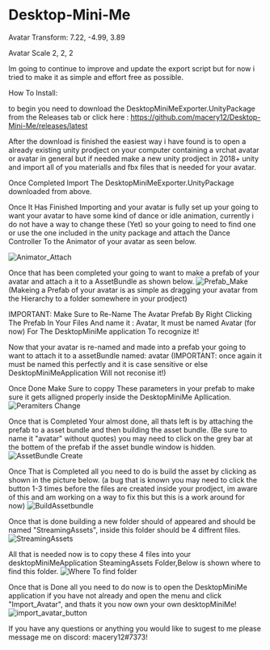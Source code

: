 # Desktop-Mini-Me

Avatar Transform: 7.22, -4.99, 3.89

Avatar Scale 2, 2, 2



Im going to continue to improve and update the export script but for now i tried to make it as simple and effort free as possible.


How To Install:

to begin you need to download the DesktopMiniMeExporter.UnityPackage from the Releases tab or click here : https://github.com/macery12/Desktop-Mini-Me/releases/latest

After the download is finished the easiest way i have found is to open a already existing unity prodject on your computer containing a vrchat avatar or avatar in general but if needed make a new unity prodject in 2018+ unity and import all of you materialls and fbx files that is needed for your avatar.

Once Completed Import The DesktopMiniMeExporter.UnityPackage downloaded from above.

Once It Has Finished Importing and your avatar is fully set up your going to want your avatar to have some kind of dance or idle animation, currently i do not have a way to change these (Yet) so your going to need to find one or use the one included in the unity package and attach the Dance Controller To the Animator of your avatar as seen below.

![Animator_Attach](https://user-images.githubusercontent.com/57544649/115467699-8bd63f00-a1f7-11eb-8070-6d7b3e9d5546.PNG)

Once that has been completed your going to want to make a prefab of your avatar and attach a it to a AssetBundle as shown below.
![Prefab_Make](https://user-images.githubusercontent.com/57544649/115467985-fd15f200-a1f7-11eb-9a03-0a0a34670af2.PNG)
(Makeing a Prefab of your avatar is as simple as dragging your avatar from the Hierarchy to a folder somewhere in your prodject)

IMPORTANT: Make Sure to Re-Name The Avatar Prefab By Right Clicking The Prefab In Your Files And name it : Avatar, It must be named Avatar (for now) For The DesktopMiniMe application To recognize it!

Now that your avatar is re-named and made into a prefab your going to want to attach it to a assetBundle named: avatar (IMPORTANT: once again it must be named this perfectly and it is case sensitive or else DesktopMiniMeApplication Will not reconise it!)

Once Done Make Sure to coppy These parameters in your prefab to make sure it gets alligned properly inside the DesktopMiniMe Apllication.
![Peramiters Change](https://user-images.githubusercontent.com/57544649/115468903-5df1fa00-a1f9-11eb-94f7-539760f9b0e4.PNG)

Once that is Completed Your almost done, all thats left is by attaching the prefab to a asset bundle and then building the asset bundle. (Be sure to name it "avatar" without quotes) you may need to click on the grey bar at the bottem of the prefab if the asset bundle window is hidden.
![AssetBundle Create](https://user-images.githubusercontent.com/57544649/115469307-01430f00-a1fa-11eb-90d8-71f2ae496e1a.PNG)

Once That is Completed all you need to do is build the asset by clicking as shown in the picture below. (a bug that is known you may need to click the button 1-3 times before the files are created inside your prodject, im aware of this and am working on a way to fix this but this is a work around for now)
![BuildAssetbundle](https://user-images.githubusercontent.com/57544649/115469454-4b2bf500-a1fa-11eb-9d3b-2583c61ce115.PNG)

Once that is done building a new folder should of appeared and should be named "StreamingAssets", inside this folder should be 4 diffrent files.
![StreamingAssets](https://user-images.githubusercontent.com/57544649/115469811-eae98300-a1fa-11eb-89f0-207751007ff7.PNG)

All that is needed now is to copy these 4 files into your desktopMiniMeApplication SteamingAssets Folder,Below is shown where to find this folder.
![Where To find folder](https://user-images.githubusercontent.com/57544649/115470012-4156c180-a1fb-11eb-9ef8-90d2f942592e.PNG)

Once that is Done all you need to do now is to open the DesktopMiniMe application if you have not already and open the menu and click "Import_Avatar", and thats it you now own your own desktopMiniMe!
![import_avatar_button](https://user-images.githubusercontent.com/57544649/115470830-90e9bd00-a1fc-11eb-9546-202fa2be17f8.PNG)

If you have any questions or anything you would like to sugest to me please message me on discord: macery12#7373!





